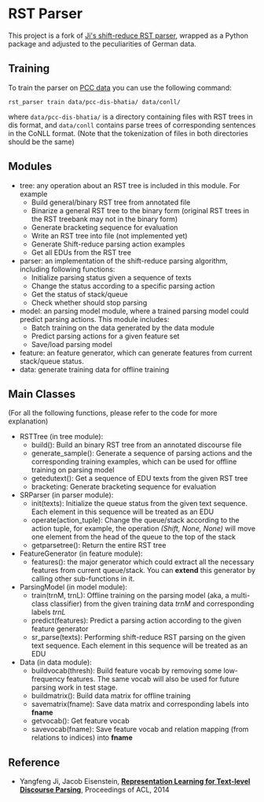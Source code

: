 # RST Parser

This project is a fork of [Ji's shift-reduce RST
parser](https://github.com/jiyfeng/DPLP), wrapped as a Python package
and adjusted to the peculiarities of German data.

## Training ##

To train the parser on [PCC
data](http://angcl.ling.uni-potsdam.de/resources/pcc.html) you can use
the following command:

```shell
rst_parser train data/pcc-dis-bhatia/ data/conll/
```

where `data/pcc-dis-bhatia/` is a directory containing files with RST
trees in dis format, and `data/conll` contains parse trees of
corresponding sentences in the CoNLL format. (Note that the
tokenization of files in both directories should be the same)

## Modules ##

- tree: any operation about an RST tree is included in this module. For example
    - Build general/binary RST tree from annotated file
    - Binarize a general RST tree to the binary form (original RST trees in the RST treebank may not in the binary form)
    - Generate bracketing sequence for evaluation
    - Write an RST tree into file (not implemented yet)
    - Generate Shift-reduce parsing action examples
    - Get all EDUs from the RST tree
- parser: an implementation of the shift-reduce parsing algorithm, including following functions:
    - Initialize parsing status given a sequence of texts
    - Change the status according to a specific parsing action
    - Get the status of stack/queue
    - Check whether should stop parsing
- model: an parsing model module, where a trained parsing model could predict parsing actions. This module includes:
    - Batch training on the data generated by the data module
    - Predict parsing actions for a given feature set
    - Save/load parsing model
- feature: an feature generator, which can generate features from current stack/queue status.
- data: generate training data for offline training


## Main Classes
(For all the following functions, please refer to the code for more explanation)

- RSTTree (in tree module):
    - build(): Build an binary RST tree from an annotated discourse file
    - generate_sample(): Generate a sequence of parsing actions and the corresponding training examples, which can be used for offline training on parsing model
    - getedutext(): Get a sequence of EDU texts from the given RST tree
    - bracketing: Generate bracketing sequence for evaluation
- SRParser (in parser module):
    - init(texts): Initialize the queue status from the given text sequence. Each element in this sequence will be treated as an EDU
    - operate(action_tuple): Change the queue/stack according to the action tuple, for example, the operation *(Shift, None, None)* will move one element from the head of the queue to the top of the stack
    - getparsetree(): Return the entire RST tree
- FeatureGenerator (in feature module):
   - features(): the major generator which could extract all the necessary features from current queue/stack. You can **extend** this generator by calling other sub-functions in it.
- ParsingModel (in model module):
    - train(trnM, trnL): Offline training on the parsing model (aka, a multi-class classifier) from the given training data *trnM* and corresponding labels *trnL*
    - predict(features): Predict a parsing action according to the given feature generator
    - sr_parse(texts): Performing shift-reduce RST parsing on the given text sequence. Each element in this sequence will be treated as an EDU
- Data (in data module):
    - buildvocab(thresh): Build feature vocab by removing some low-frequency features. The same vocab will also be used for future parsing work in test stage.
    - buildmatrix(): Build data matrix for offline training
    - savematrix(fname): Save data matrix and corresponding labels into **fname**
    - getvocab(): Get feature vocab
    - savevocab(fname): Save feature vocab and relation mapping (from relations to indices) into **fname**

## Reference

- Yangfeng Ji, Jacob Eisenstein, **[Representation Learning for
  Text-level Discourse
  Parsing](https://github.com/jiyfeng/jiyfeng.github.io/blob/master/papers/ji-acl-2014.pdf)**,
  Proceedings of ACL, 2014
